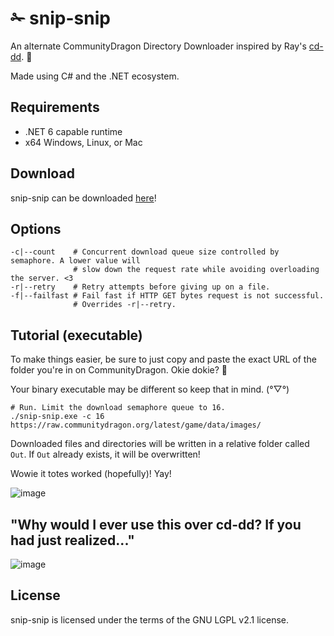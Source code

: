 # ✁ snip-snip

An alternate CommunityDragon Directory Downloader inspired by Ray's [cd-dd](https://github.com/Hi-Ray/cd-dd/). 💜

Made using C# and the .NET ecosystem.

## Requirements
- .NET 6 capable runtime
- x64 Windows, Linux, or Mac

## Download
snip-snip can be downloaded [here](https://github.com/BlossomiShymae/snip-snip/releases)!

## Options
```shell
-c|--count    # Concurrent download queue size controlled by semaphore. A lower value will 
              # slow down the request rate while avoiding overloading the server. <3
-r|--retry    # Retry attempts before giving up on a file.
-f|--failfast # Fail fast if HTTP GET bytes request is not successful. 
              # Overrides -r|--retry.
```

## Tutorial (executable)
To make things easier, be sure to just copy and paste the exact URL of the folder you're in on CommunityDragon. Okie dokie?  :green_heart:

Your binary executable may be different so keep that in mind. (°▽°)
```shell
# Run. Limit the download semaphore queue to 16.
./snip-snip.exe -c 16 https://raw.communitydragon.org/latest/game/data/images/
```
Downloaded files and directories will be written in a relative folder called `Out`. If `Out` already exists, it will be overwritten!

Wowie it totes worked (hopefully)! Yay!

![image](https://user-images.githubusercontent.com/87099578/227379900-eefcc844-553b-4f66-8f46-889935270e5a.png)

## "Why would I ever use this over cd-dd? If you had just realized..." 

![image](https://user-images.githubusercontent.com/87099578/227405649-ccb5ef20-54b8-462e-b02c-ae0afe72e039.png)

## License
snip-snip is licensed under the terms of the GNU LGPL v2.1 license.
